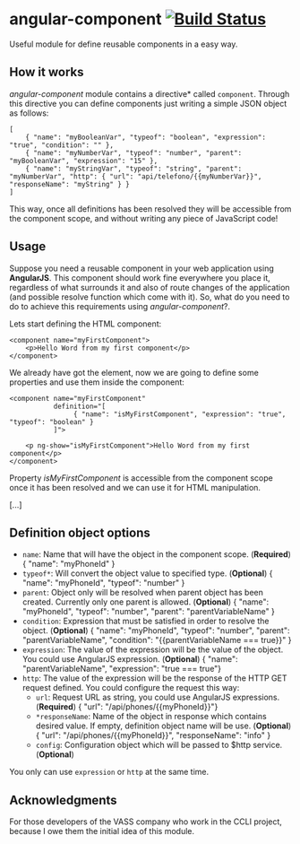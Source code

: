 # angular-component [![Build Status](https://travis-ci.org/pablolazaro/angular-component.svg?branch=master)](https://travis-ci.org/pablolazaro/angular-component)

Useful module for define reusable components in a easy way.

## How it works

*angular-component* module contains a directive* called `component`. Through this directive you can define components just writing a simple JSON object as follows:

    [
        { "name": "myBooleanVar", "typeof": "boolean", "expression": "true", "condition": "" },
        { "name": "myNumberVar", "typeof": "number", "parent": "myBooleanVar", "expression": "15" },
        { "name": "myStringVar", "typeof": "string", "parent": "myNumberVar", "http": { "url": "api/telefono/{{myNumberVar}}", "responseName": "myString" } }
    ]

This way, once all definitions has been resolved they will be accessible from the component scope, and without writing any piece of JavaScript code!

## Usage

Suppose you need a reusable component in your web application using **AngularJS**.
This component should work fine everywhere you place it, regardless of what surrounds it and also of route changes of the application (and possible resolve function which come with it).
So, what do you need to do to achieve this requirements using *angular-component*?.

Lets start defining the HTML component:

    <component name="myFirstComponent">
        <p>Hello Word from my first component</p>
    </component>

We already have got the element, now we are going to define some properties and use them inside the component:

    <component name="myFirstComponent" 
               definition="[
                    { "name": "isMyFirstComponent", "expression": "true", "typeof": "boolean" }
               ]">
               
        <p ng-show="isMyFirstComponent">Hello Word from my first component</p>
    </component>

Property *isMyFirstComponent* is accessible from the component scope once it has been resolved and we can use it for HTML manipulation.

[...]


## Definition object options

 - `name`: Name that will have the object in the component scope. (**Required**)
		{ "name": "myPhoneId" }
 - `typeof*`: Will convert the object value to specified type. (**Optional**)
		 { "name": "myPhoneId", "typeof": "number" }
 - `parent`: Object only will be resolved when parent object has been created. Currently only one parent is allowed. (**Optional**)
		 { "name": "myPhoneId", "typeof": "number", "parent": "parentVariableName" }
 - `condition`: Expression that must be satisfied in order to resolve the object. (**Optional**)
		 { "name": "myPhoneId", "typeof": "number", "parent": "parentVariableName", "condition": "{{parentVariableName === true}}" }
 - `expression`: The value of the expression will be the value of the object. You could use AngularJS expression. (**Optional**)
		{ "name": "parentVariableName", "expression": "true === true"}
 - `http`: The value of the expression will be the response of the HTTP GET request defined. You could configure the request this way:
	- `url`: Request URL as string, you could use AngularJS expressions. (**Required**)
			 { "url": "/api/phones/{{myPhoneId}}"}
	- `*responseName`: Name of the object in response which contains desired value. If empty, definition object name will be use. (**Optional**)
			 { "url": "/api/phones/{{myPhoneId}}", "responseName": "info" }
	- `config`: Configuration object which will be passed to $http service. (**Optional**)

You only can use `expression` or `http` at the same time.

## Acknowledgments

For those developers of the VASS company who work in the CCLI project, because I owe them the initial idea of this module.
